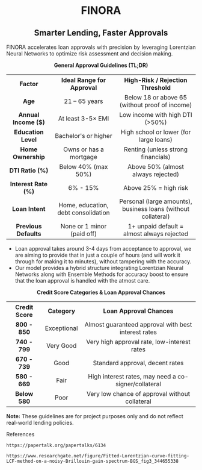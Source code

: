 <h1 align = "center">FINORA</h1>
<h2 align = "center">Smarter Lending, Faster Approvals</h2>
<p align = "justify">FINORA accelerates loan approvals with precision by leveraging Lorentzian Neural Networks to optimize risk assessment and decision making.

<p align="center">
  <b>General Approval Guidelines (TL;DR)</b>
</p>

<table align="center">
  <tr>
    <th>Factor</th>
    <th>Ideal Range for Approval</th>
    <th>High-Risk / Rejection Threshold</th>
  </tr>
  <tr>
    <td align="center"><b>Age</b></td>
    <td align="center">21 – 65 years</td>
    <td align="center">Below 18 or above 65 (without proof of income)</td>
  </tr>
  <tr>
    <td align="center"><b>Annual Income ($)</b></td>
    <td align="center">At least 3-5× EMI</td>
    <td align="center">Low income with high DTI (&gt;50%)</td>
  </tr>
  <tr>
    <td align="center"><b>Education Level</b></td>
    <td align="center">Bachelor's or higher</td>
    <td align="center">High school or lower (for large loans)</td>
  </tr>
  <tr>
    <td align="center"><b>Home Ownership</b></td>
    <td align="center">Owns or has a mortgage</td>
    <td align="center">Renting (unless strong financials)</td>
  </tr>
  <tr>
    <td align="center"><b>DTI Ratio (%)</b></td>
    <td align="center">Below 40% (max 50%)</td>
    <td align="center">Above 50% (almost always rejected)</td>
  </tr>
  <tr>
    <td align="center"><b>Interest Rate (%)</b></td>
    <td align="center">6% - 15%</td>
    <td align="center">Above 25% = high risk</td>
  </tr>
  <tr>
    <td align="center"><b>Loan Intent</b></td>
    <td align="center">Home, education, debt consolidation</td>
    <td align="center">Personal (large amounts), business loans (without collateral)</td>
  </tr>
  <tr>
    <td align="center"><b>Previous Defaults</b></td>
    <td align="center">None or 1 minor (paid off)</td>
    <td align="center">1+ unpaid default = almost always rejected</td>
  </tr>
</table>


- Loan approval takes around 3-4 days from acceptance to approval, we are aiming to provide that in just a couple of hours (and will work it through for making it to minutes), without tampering with the accuracy.
- Our model provides a hybrid structure integrating Lorentzian Neural Networks along with Ensemble Methods for accuracy boost to ensure that the loan approval is handled with the atmost care.

<p align="center">
  <b>Credit Score Categories & Loan Approval Chances</b>
</p>

<table align="center">
  <tr>
    <th>Credit Score</th>
    <th>Category</th>
    <th>Loan Approval Chances</th>
  </tr>
  <tr>
    <td align="center"><b>800 - 850</b></td>
    <td align="center">Exceptional</td>
    <td align="center">Almost guaranteed approval with best interest rates</td>
  </tr>
  <tr>
    <td align="center"><b>740 - 799</b></td>
    <td align="center">Very Good</td>
    <td align="center">Very high approval rate, low-interest rates</td>
  </tr>
  <tr>
    <td align="center"><b>670 - 739</b></td>
    <td align="center">Good</td>
    <td align="center">Standard approval, decent rates</td>
  </tr>
  <tr>
    <td align="center"><b>580 - 669</b></td>
    <td align="center">Fair</td>
    <td align="center">High interest rates, may need a co-signer/collateral</td>
  </tr>
  <tr>
    <td align="center"><b>Below 580</b></td>
    <td align="center">Poor</td>
    <td align="center">Very low chance of approval without collateral</td>
  </tr>
</table>

<p><strong>Note:</strong> These guidelines are for project purposes only and do not reflect real-world lending policies.</p>



References

```
https://papertalk.org/papertalks/6134
```

```
https://www.researchgate.net/figure/Fitted-Lorentzian-curve-fitting-LCF-method-on-a-noisy-Brillouin-gain-spectrum-BGS_fig3_344655338
```
